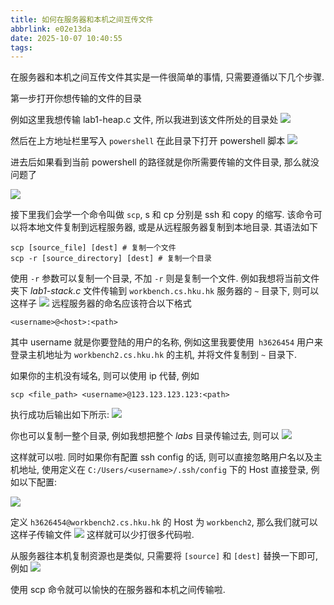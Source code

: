 ```yaml
---
title: 如何在服务器和本机之间互传文件
abbrlink: e02e13da
date: 2025-10-07 10:40:55
tags:
---
```

在服务器和本机之间互传文件其实是一件很简单的事情, 只需要遵循以下几个步骤.

第一步打开你想传输的文件的目录

例如这里我想传输 lab1-heap.c 文件, 所以我进到该文件所处的目录处
![](20251007101733.png)

然后在上方地址栏里写入 `powershell` 在此目录下打开 powershell 脚本
![](20251007101828.png)

进去后如果看到当前 powershell 的路径就是你所需要传输的文件目录, 那么就没问题了

![](20251007101921.png)

接下里我们会学一个命令叫做 `scp`, s 和 cp 分别是 ssh 和 copy 的缩写. 该命令可以将本地文件复制到远程服务器, 或是从远程服务器复制到本地目录. 其语法如下

```shell
scp [source_file] [dest] # 复制一个文件
scp -r [source_directory] [dest] # 复制一个目录
```

使用 `-r` 参数可以复制一个目录, 不加 `-r` 则是复制一个文件. 例如我想将当前文件夹下 *lab1-stack.c* 文件传输到 `workbench.cs.hku.hk` 服务器的 `~` 目录下, 则可以这样子
![](20251007102711.png)
远程服务器的命名应该符合以下格式
```
<username>@<host>:<path>
```
其中 username 就是你要登陆的用户的名称, 例如这里我要使用` h3626454` 用户来登录主机地址为 `workbench2.cs.hku.hk` 的主机, 并将文件复制到 `~` 目录下.

如果你的主机没有域名, 则可以使用 ip 代替, 例如
```shell
scp <file_path> <username>@123.123.123.123:<path>
```

执行成功后输出如下所示:
![](20251007102953.png)

你也可以复制一整个目录, 例如我想把整个 *labs* 目录传输过去, 则可以
![](20251007103131.png)

这样就可以啦. 同时如果你有配置 ssh config 的话, 则可以直接忽略用户名以及主机地址, 使用定义在 `C:/Users/<username>/.ssh/config` 下的 Host 直接登录, 例如以下配置:

![](20251007103355.png)

定义 `h3626454@workbench2.cs.hku.hk` 的 Host 为 `workbench2`, 那么我们就可以这样子传输文件
![](20251007103504.png)
这样就可以少打很多代码啦. 

从服务器往本机复制资源也是类似, 只需要将 `[source]` 和 `[dest]` 替换一下即可, 例如
![](20251007103635.png)

使用 scp 命令就可以愉快的在服务器和本机之间传输啦.